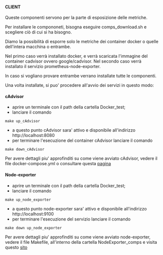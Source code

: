 #### CLIENT
Queste componenti servono per la parte di esposizione delle metriche.

Per installare le compononeti, bisogna eseguire comps_download.sh e scegliere ciò di cui si ha bisogno.

Diamo la possibilità di esporre solo le metriche dei container docker o quelle dell'intera macchina o entrambe.

Nel primo caso verrà installato docker, e verrà scaricata l'immagine del container cadvisor ovvero google/cadvisor.
Nel secondo caso verrà installato il servizio prometheus-node-exporter.

In caso si vogliano provare entrambe verrano installate tutte le componenti.

Una volta installate, si puo' procedere all'avvio dei servizi in questo modo:

#### cAdvisor 

- aprire un terminale con il path della cartella Docker_test;
- lanciare il comando	
```
make up_cAdvisor
```
- a questo punto cAdvisor sara' attivo e disponibile all'indirizzo http://localhost:8080
- per terminare l'esecuzione del container cAdvisor lanciare il comando
```
make down_cAdvisor
```

Per avere dettagli piu' approfinditi su come viene avviato cAdvisor, vedere il file 
docker-compose.yml o consultare questa [pagina](https://github.com/google/cadvisor)



#### Node-exporter

- aprire un terminale con il path della cartella Docker_test;
- lanciare il comando
```
make up_node_exporter
```
- a questo punto node-exporter sara' attivo e disponibile all'indirizzo http://localhost:9100
- per terminare l'esecuzione del servizio lanciare il comando
```
make down up_node_exporter
```
Per avere dettagli piu' approfinditi su come viene avviato node-exporter, vedere il file Makefile, all'interno della cartella NodeExporter_comps e visita questo [sito](https://github.com/prometheus/node_exporter)



